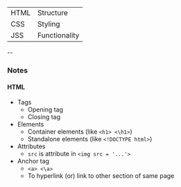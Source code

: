 
| | | 
|:--|:--|
| HTML | Structure |
| CSS  | Styling   |
| JSS  | Functionality |

--
### Notes
#### HTML
- Tags
    - Opening tag
    - Closing tag
- Elements
    - Container elements (like ```<h1> <\h1>```)
    - Standalone elements (like ```<!DOCTYPE html>```)
- Attributes
    - ```src``` is attribute in ```<img src = '...'>```
- Anchor tag
    - ```<a> <\a>```
    - To hyperlink (or) link to other section of same page